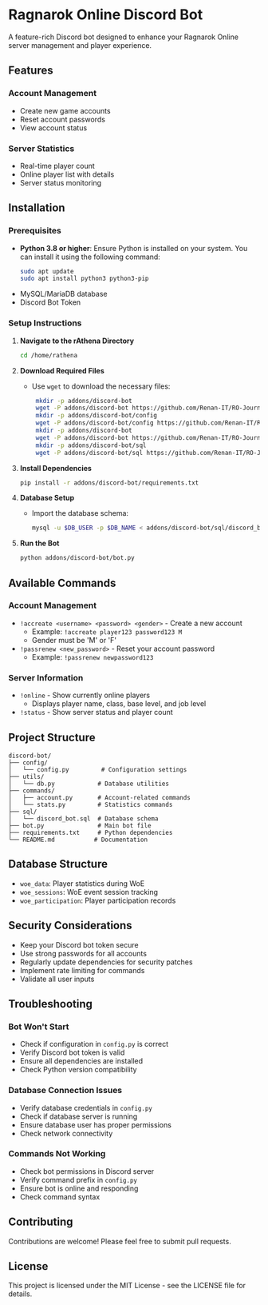 # Ragnarok Online Discord Bot

A feature-rich Discord bot designed to enhance your Ragnarok Online server management and player experience.

## Features

### Account Management
- Create new game accounts
- Reset account passwords
- View account status

### Server Statistics
- Real-time player count
- Online player list with details
- Server status monitoring

## Installation

### Prerequisites
- **Python 3.8 or higher**: Ensure Python is installed on your system. You can install it using the following command:
  ```bash
  sudo apt update
  sudo apt install python3 python3-pip
  ```
- MySQL/MariaDB database
- Discord Bot Token

### Setup Instructions

1. **Navigate to the rAthena Directory**
   ```bash
   cd /home/rathena
   ```

2. **Download Required Files**
   - Use `wget` to download the necessary files:
     ```bash
      mkdir -p addons/discord-bot
      wget -P addons/discord-bot https://github.com/Renan-IT/RO-Journey-Server-and-Client/raw/main/addons/discord-bot/requirements.txt
      mkdir -p addons/discord-bot/config
      wget -P addons/discord-bot/config https://github.com/Renan-IT/RO-Journey-Server-and-Client/raw/main/addons/discord-bot/config/config.py
      mkdir -p addons/discord-bot
      wget -P addons/discord-bot https://github.com/Renan-IT/RO-Journey-Server-and-Client/raw/main/addons/discord-bot/bot.py
      mkdir -p addons/discord-bot/sql
      wget -P addons/discord-bot/sql https://github.com/Renan-IT/RO-Journey-Server-and-Client/raw/main/addons/discord-bot/sql/discord_bot.sql
     ```

3. **Install Dependencies**
   ```bash
   pip install -r addons/discord-bot/requirements.txt
   ```

4. **Database Setup**
   - Import the database schema:
     ```bash
     mysql -u $DB_USER -p $DB_NAME < addons/discord-bot/sql/discord_bot.sql
     ```

5. **Run the Bot**
   ```bash
   python addons/discord-bot/bot.py
   ```

## Available Commands

### Account Management
- `!accreate <username> <password> <gender>` - Create a new account
  - Example: `!accreate player123 password123 M`
  - Gender must be 'M' or 'F'
- `!passrenew <new_password>` - Reset your account password
  - Example: `!passrenew newpassword123`

### Server Information
- `!online` - Show currently online players
  - Displays player name, class, base level, and job level
- `!status` - Show server status and player count

## Project Structure
```
discord-bot/
├── config/
│   └── config.py         # Configuration settings
├── utils/
│   └── db.py            # Database utilities
├── commands/
│   ├── account.py       # Account-related commands
│   └── stats.py         # Statistics commands
├── sql/
│   └── discord_bot.sql  # Database schema
├── bot.py               # Main bot file
├── requirements.txt     # Python dependencies
└── README.md           # Documentation
```

## Database Structure
- `woe_data`: Player statistics during WoE
- `woe_sessions`: WoE event session tracking
- `woe_participation`: Player participation records

## Security Considerations
- Keep your Discord bot token secure
- Use strong passwords for all accounts
- Regularly update dependencies for security patches
- Implement rate limiting for commands
- Validate all user inputs

## Troubleshooting

### Bot Won't Start
- Check if configuration in `config.py` is correct
- Verify Discord bot token is valid
- Ensure all dependencies are installed
- Check Python version compatibility

### Database Connection Issues
- Verify database credentials in `config.py`
- Check if database server is running
- Ensure database user has proper permissions
- Check network connectivity

### Commands Not Working
- Check bot permissions in Discord server
- Verify command prefix in `config.py`
- Ensure bot is online and responding
- Check command syntax

## Contributing
Contributions are welcome! Please feel free to submit pull requests.

## License
This project is licensed under the MIT License - see the LICENSE file for details.
